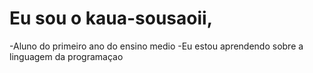 # Eu sou o kaua-sousaoii, 
-Aluno do primeiro ano do ensino medio
-Eu estou aprendendo sobre a linguagem da programaçao

